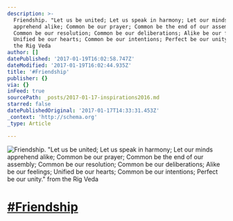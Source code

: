 ```yaml
---
description: >-
  Friendship. "Let us be united; Let us speak in harmony; Let our minds
  apprehend alike; Common be our prayer; Common be the end of our assembly;
  Common be our resolution; Common be our deliberations; Alike be our feelings;
  Unified be our hearts; Common be our intentions; Perfect be our unity." from
  the Rig Veda
author: []
datePublished: '2017-01-19T16:02:58.747Z'
dateModified: '2017-01-19T16:02:44.935Z'
title: '#Friendship'
publisher: {}
via: {}
inFeed: true
sourcePath: _posts/2017-01-17-inspirations2016.md
starred: false
datePublishedOriginal: '2017-01-17T14:33:31.453Z'
_context: 'http://schema.org'
_type: Article

---
```

![Friendship. "Let us be united; Let us speak in harmony; Let our minds apprehend alike; Common be our prayer; Common be the end of our assembly; Common be our resolution; Common be our deliberations; Alike be our feelings; Unified be our hearts; Common be our intentions; Perfect be our unity." from the Rig Veda](https://the-grid-user-content.s3-us-west-2.amazonaws.com/4546032a-7460-445d-968b-f7bb95a10555.jpg)

# [\#Friendship][0]

[0]: https://www.facebook.com/hashtag/Inspirations2016